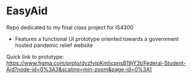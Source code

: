# EasyAid
Repo dedicated to my final class project for IS4300
* Features a functional UI prototype oriented towards a government hosted pandemic relief website

Quick link to prototype: https://www.figma.com/proto/dyzfvipKmticpnsB19jY3t/Federal-Student-Aid?node-id=0%3A3&scaling=min-zoom&page-id=0%3A1
